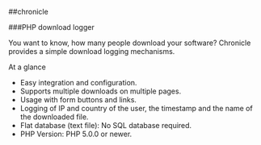 ##chronicle

###PHP download logger

You want to know, how many people download your software? Chronicle provides a simple download logging mechanisms.

At a glance
*   Easy integration and configuration.
*   Supports multiple downloads on multiple pages.
*   Usage with form buttons and links.
*   Logging of IP and country of the user, the timestamp and the name of the downloaded file.
*   Flat database (text file): No SQL database required.
*   PHP Version: PHP 5.0.0 or newer.

